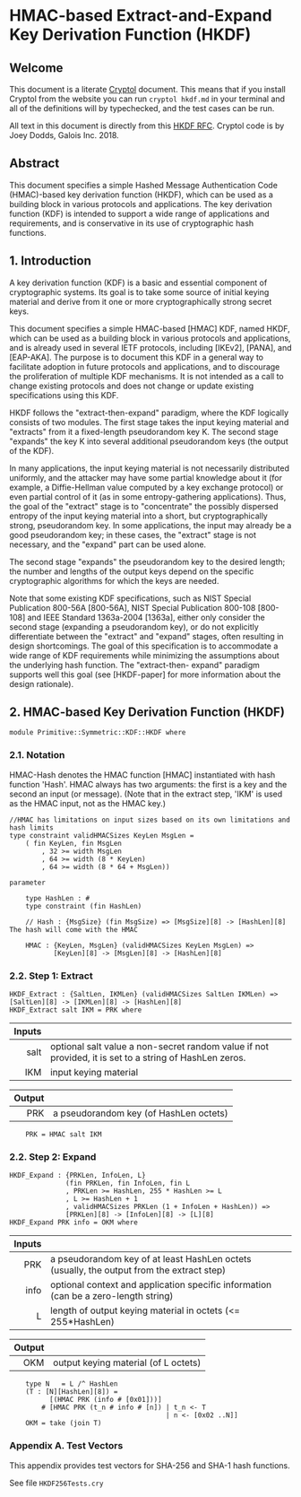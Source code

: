 # HMAC-based Extract-and-Expand Key Derivation Function (HKDF)

## Welcome

This document is a literate [Cryptol](https://cryptol.net/) document. This means that if you install Cryptol from the website you can run ```cryptol hkdf.md``` in your terminal and all of the definitions will by typechecked, and the test cases can be run.

All text in this document is directly from this [HKDF RFC](https://tools.ietf.org/html/rfc5869). Cryptol code is by Joey Dodds, Galois Inc. 2018.

## Abstract

This document specifies a simple Hashed Message Authentication Code
(HMAC)-based key derivation function (HKDF), which can be used as a
building block in various protocols and applications.  The key
derivation function (KDF) is intended to support a wide range of
applications and requirements, and is conservative in its use of
cryptographic hash functions.

## 1.  Introduction
A key derivation function (KDF) is a basic and essential component of
cryptographic systems.  Its goal is to take some source of initial
keying material and derive from it one or more cryptographically
strong secret keys.

This document specifies a simple HMAC-based [HMAC] KDF, named HKDF,
which can be used as a building block in various protocols and
applications, and is already used in several IETF protocols,
including [IKEv2], [PANA], and [EAP-AKA].  The purpose is to document
this KDF in a general way to facilitate adoption in future protocols
and applications, and to discourage the proliferation of multiple KDF
mechanisms.  It is not intended as a call to change existing
protocols and does not change or update existing specifications using
this KDF.

HKDF follows the "extract-then-expand" paradigm, where the KDF
logically consists of two modules.  The first stage takes the input
keying material and "extracts" from it a fixed-length pseudorandom
key K.  The second stage "expands" the key K into several additional
pseudorandom keys (the output of the KDF).

In many applications, the input keying material is not necessarily
distributed uniformly, and the attacker may have some partial
knowledge about it (for example, a Diffie-Hellman value computed by a
key exchange protocol) or even partial control of it (as in some
entropy-gathering applications).  Thus, the goal of the "extract"
stage is to "concentrate" the possibly dispersed entropy of the input
keying material into a short, but cryptographically strong,
pseudorandom key.  In some applications, the input may already be a
good pseudorandom key; in these cases, the "extract" stage is not
necessary, and the "expand" part can be used alone.

The second stage "expands" the pseudorandom key to the desired
length; the number and lengths of the output keys depend on the
specific cryptographic algorithms for which the keys are needed.

Note that some existing KDF specifications, such as NIST Special
Publication 800-56A [800-56A], NIST Special Publication 800-108
[800-108] and IEEE Standard 1363a-2004 [1363a], either only consider
the second stage (expanding a pseudorandom key), or do not explicitly
differentiate between the "extract" and "expand" stages, often
resulting in design shortcomings.  The goal of this specification is
to accommodate a wide range of KDF requirements while minimizing the
assumptions about the underlying hash function.  The "extract-then-
expand" paradigm supports well this goal (see [HKDF-paper] for more
information about the design rationale).

## 2. HMAC-based Key Derivation Function (HKDF)

```cryptol
module Primitive::Symmetric::KDF::HKDF where
```

### 2.1.  Notation

HMAC-Hash denotes the HMAC function [HMAC] instantiated with hash
function 'Hash'.  HMAC always has two arguments: the first is a key
and the second an input (or message).  (Note that in the extract
step, 'IKM' is used as the HMAC input, not as the HMAC key.)


```cryptol
//HMAC has limitations on input sizes based on its own limitations and hash limits
type constraint validHMACSizes KeyLen MsgLen =
    ( fin KeyLen, fin MsgLen
        , 32 >= width MsgLen
        , 64 >= width (8 * KeyLen)
        , 64 >= width (8 * 64 + MsgLen))

parameter

    type HashLen : #
    type constraint (fin HashLen)

    // Hash : {MsgSize} (fin MsgSize) => [MsgSize][8] -> [HashLen][8] The hash will come with the HMAC

    HMAC : {KeyLen, MsgLen} (validHMACSizes KeyLen MsgLen) =>
           [KeyLen][8] -> [MsgLen][8] -> [HashLen][8]
```

### 2.2.  Step 1: Extract

```cryptol
HKDF_Extract : {SaltLen, IKMLen} (validHMACSizes SaltLen IKMLen) => [SaltLen][8] -> [IKMLen][8] -> [HashLen][8]
HKDF_Extract salt IKM = PRK where
```

| Inputs  |                                                                                                           |
|--------:|-----------------------------------------------------------------------------------------------------------|
|  salt   | optional salt value a non-secret random value if not provided, it is set to a string of HashLen zeros.    |
|  IKM    | input keying material                                                                                     |

| Output |                                        |
|-------:|----------------------------------------|
| PRK    | a pseudorandom key (of HashLen octets) |

```cryptol
    PRK = HMAC salt IKM
```

### 2.2.  Step 2: Expand

```cryptol
HKDF_Expand : {PRKLen, InfoLen, L}
              (fin PRKLen, fin InfoLen, fin L
              , PRKLen >= HashLen, 255 * HashLen >= L
              , L >= HashLen + 1
              , validHMACSizes PRKLen (1 + InfoLen + HashLen)) =>
              [PRKLen][8] -> [InfoLen][8] -> [L][8]
HKDF_Expand PRK info = OKM where
```
| Inputs  |                                                                                                           |
|--------:|-----------------------------------------------------------------------------------------------------------|
|  PRK    | a pseudorandom key of at least HashLen octets (usually, the output from the extract step)                 |
|  info   | optional context and application specific information (can be a zero-length string)                       |
|  L      | length of output keying material in octets (<= 255*HashLen)

| Output |                                        |
|-------:|----------------------------------------|
| OKM    |  output keying material (of L octets)  |

```cryptol
    type N   = L /^ HashLen
    (T : [N][HashLen][8]) =
          [(HMAC PRK (info # [0x01]))]
        # [HMAC PRK (t_n # info # [n]) | t_n <- T
                                       | n <- [0x02 ..N]]
    OKM = take (join T)
```

### Appendix A.  Test Vectors

This appendix provides test vectors for SHA-256 and SHA-1 hash
   functions.

See file ```HKDF256Tests.cry```


